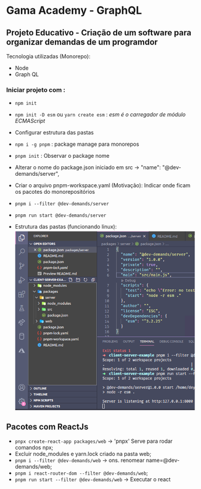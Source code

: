 # Gama Academy - GraphQL 

## Projeto Educativo - Criação de um software para organizar demandas de um programdor
Tecnologia utilizadas (Monorepo):
- Node
- Graph QL


### Iniciar projeto com :

- `npm init`

- `npm init -D esm` ou `yarn create esm` : _esm é o carregador de módulo ECMAScript_

- Configurar estrutura das pastas

- `npm i -g pnpm` : package manage para monorepos

- `pnpm init` : Observar o package nome

- Alterar o nome do package.json iniciado em src -> "name": "@dev-demands/server",

- Criar o arquivo pnpm-workspace.yaml (Motivação): Indicar onde ficam os pacotes do monorepositórios

- `pnpm i --filter @dev-demands/server`

- `pnpm run start @dev-demands/server`

- Estrutura das pastas (funcionando linux):   
![Estrutura inicial das pastas](./img/estrutura-pastas.png?raw=true "Optional Title")

## Pacotes com ReactJs

- `pnpx create-react-app packages/web` -> 'pnpx' Serve para rodar comandos npx;
- Excluir node_modules e yarn.lock criado na pasta web;
- `pnpm i --filter @dev-demands/web` -> ons. renomear name=@dev-demands/web;
- `pnpm i react-router-dom --filter @dev-demands/web`;
- `pnpm run start --filter @dev-demands/web` -> Executar o react
